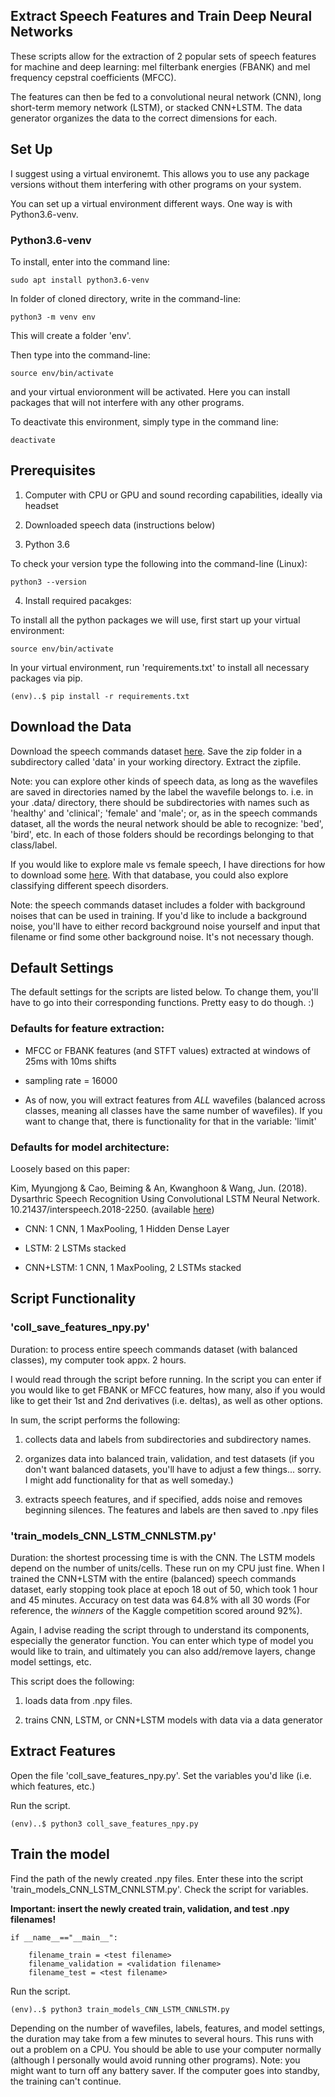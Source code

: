  
## Extract Speech Features and Train Deep Neural Networks

These scripts allow for the extraction of 2 popular sets of speech features for machine and deep learning: mel filterbank energies (FBANK) and mel frequency cepstral coefficients (MFCC). 

The features can then be fed to a convolutional neural network (CNN), long short-term memory network (LSTM), or stacked CNN+LSTM. The data generator organizes the data to the correct dimensions for each. 


## Set Up

I suggest using a virtual environemt. This allows you to use any package versions without them interfering with other programs on your system. 

You can set up a virtual environment different ways. One way is with Python3.6-venv.

### Python3.6-venv

To install, enter into the command line:

```
sudo apt install python3.6-venv
```

In folder of cloned directory, write in the command-line:

```
python3 -m venv env
```

This will create a folder 'env'.

Then type into the command-line:

```
source env/bin/activate
```

and your virtual envioronment will be activated. Here you can install packages that will not interfere with any other programs.

To deactivate this environment, simply type in the command line:

```
deactivate
```
 
## Prerequisites

1) Computer with CPU or GPU and sound recording capabilities, ideally via headset

2) Downloaded speech data (instructions below)

3) Python 3.6

To check your version type the following into the command-line (Linux):

```
python3 --version
```

4) Install required pacakges:

To install all the python packages we will use, first start up your virtual environment:

```
source env/bin/activate
```
 
In your virtual environment, run 'requirements.txt' to install all necessary packages via pip.

```
(env)..$ pip install -r requirements.txt
```

## Download the Data

Download the speech commands dataset <a href="download.tensorflow.org/data/speech_commands_v0.01.tar.gz">here</a>. Save the zip folder in a subdirectory called 'data' in your working directory. Extract the zipfile.

Note: you can explore other kinds of speech data, as long as the wavefiles are saved in directories named by the label the wavefile belongs to. i.e. in your .data/ directory, there should be subdirectories with names such as 'healthy' and 'clinical'; 'female' and 'male'; or, as in the speech commands dataset, all the words the neural network should be able to recognize: 'bed', 'bird', etc. In each of those folders should be recordings belonging to that class/label.

If you would like to explore male vs female speech, I have directions for how to download some <a href="https://a-n-rose.github.io/2019/01/31/small-female-male-speech-data.html">here</a>. With that database, you could also explore classifying different speech disorders.

Note: the speech commands dataset includes a folder with background noises that can be used in training. If you'd like to include a background noise, you'll have to either record background noise yourself and input that filename or find some other background noise. It's not necessary though.

## Default Settings

The default settings for the scripts are listed below. To change them, you'll have to go into their corresponding functions. Pretty easy to do though. :)

### Defaults for feature extraction:

* MFCC or FBANK features (and STFT values) extracted at windows of 25ms with 10ms shifts

* sampling rate = 16000

* As of now, you will extract features from *ALL* wavefiles (balanced across classes, meaning all classes have the same number of wavefiles). If you want to change that, there is functionality for that in the variable: 'limit'

### Defaults for model architecture:

Loosely based on this paper: 

Kim, Myungjong & Cao, Beiming & An, Kwanghoon & Wang, Jun. (2018). Dysarthric Speech Recognition Using Convolutional LSTM Neural Network. 10.21437/interspeech.2018-2250. (available <a href="https://www.researchgate.net/publication/327350843_Dysarthric_Speech_Recognition_Using_Convolutional_LSTM_Neural_Network/related">here</a>)

* CNN: 1 CNN, 1 MaxPooling, 1 Hidden Dense Layer

* LSTM: 2 LSTMs stacked

* CNN+LSTM: 1 CNN, 1 MaxPooling, 2 LSTMs stacked


## Script Functionality

### 'coll_save_features_npy.py'

Duration: to process entire speech commands dataset (with balanced classes), my computer took appx. 2 hours.

I would read through the script before running. In the script you can enter if you would like to get FBANK or MFCC features, how many, also if you would like to get their 1st and 2nd derivatives (i.e. deltas), as well as other options.

In sum, the script performs the following:

1) collects data and labels from subdirectories and subdirectory names.

2) organizes data into balanced train, validation, and test datasets (if you don't want balanced datasets, you'll have to adjust a few things... sorry. I might add functionality for that as well someday.)

3) extracts speech features, and if specified, adds noise and removes beginning silences. The features and labels are then saved to .npy files

### 'train_models_CNN_LSTM_CNNLSTM.py'

Duration: the shortest processing time is with the CNN. The LSTM models depend on the number of units/cells. These run on my CPU just fine. When I trained the CNN+LSTM with the entire (balanced) speech commands dataset, early stopping took place at epoch 18 out of 50, which took 1 hour and 45 minutes. Accuracy on test data was 64.8% with all 30 words (For reference, the *winners* of the Kaggle competition scored around 92%).

Again, I advise reading the script through to understand its components, especially the generator function. You can enter which type of model you would like to train, and ultimately you can also add/remove layers, change model settings, etc. 

This script does the following: 

1) loads data from .npy files.

2) trains CNN, LSTM, or CNN+LSTM models with data via a data generator

## Extract Features

Open the file 'coll_save_features_npy.py'. Set the variables you'd like (i.e. which features, etc.)

Run the script.

```
(env)..$ python3 coll_save_features_npy.py
```

## Train the model

Find the path of the newly created .npy files. Enter these into the script 'train_models_CNN_LSTM_CNNLSTM.py'. Check the script for variables. 

**Important: insert the newly created train, validation, and test .npy filenames!**

```
if __name__=="__main__":

    filename_train = <test filename>
    filename_validation = <validation filename>
    filename_test = <test filename>
```

Run the script.

```
(env)..$ python3 train_models_CNN_LSTM_CNNLSTM.py
```

Depending on the number of wavefiles, labels, features, and model settings, the duration may take from a few minutes to several hours. This runs with out a problem on a CPU. You should be able to use your computer normally (although I personally would avoid running other programs). Note: you might want to turn off any battery saver. If the computer goes into standby, the training can't continue.
